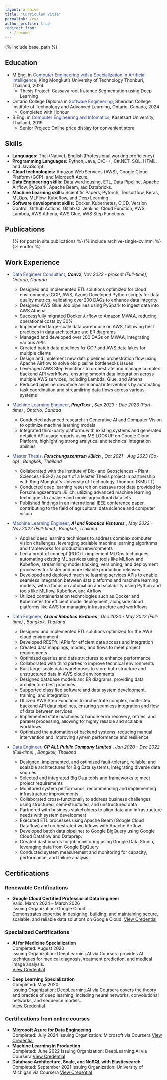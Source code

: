 ```yaml
---
layout: archive
title: "Curriculum Vitae"
permalink: /cv/
author_profile: true
redirect_from:
  - /resume
---
```


{% include base_path %}

## Education

- M.Eng. in <span style="color: #3246a8;">Computer Engineering with a Specialization in Artificial Intelligence</span>, King Mongkut’s University of Technology Thonburi, Thailand, 2024
  - Thesis Project: Cassava root Instance Segmentation using Deep Learning
- Ontario College Diploma in <span style="color: #3246a8;">Software Engineering</span>, Sheridan College Institute of Technology and Advanced Learning, Ontario, Canada, 2024
  - Completed with Honour
- B.Eng. in <span style="color: #3246a8;">Computer Engineering and Infomatics</span>, Kasetsart University, Thailand, 2019
  - Senior Project: Online price display for convenient store

## Skills

- **Languages:** Thai (Native), English (Professional working proficiency)
- **Programming Languages:** Python, Java, C/C++, C#.NET, SQL, HTML, and JavaScript.
- **Cloud technologies:** Amazon Web Services (AWS), Google Cloud Platform (GCP), and Microsoft Azure.
- **Data Engineering skills:** Data warehousing, ETL, Data Pipeline, Apache Airflow, PySpark, Apache Beam, and
  Databricks.
- **Machine Learning skills:** Scientific Papers, Pytorch, Tensorflow, Keras, MLOps, MLFlow, Kubeflow, and Deep Learning.
- **Software development skills:** Docker, Kubernetes, CICD, Version Control, Github Actions, Gitlab CI, Jenkins, Cloud Function, AWS Lambda, AWS
  Athena, AWS Glue, AWS Step Functions.

## Publications

  <ul>{% for post in site.publications %}
    {% include archive-single-cv.html %}
  {% endfor %}</ul>
  
## Work Experience

- <span style="color: #3246a8;"> Data Engineer Consultant</span>, **_Convz_**, _Nov 2022 - present (Full-time)_, _Ontario, Canada_

  - Designed and implemented ETL solutions optimized for cloud environments (GCP, AWS, Azure)
    Developed Python scripts for data quality metrics, validating over 200 DAGs to enhance data integrity
  - Designed AWS Glue Job pipelines using PySpark to ingest data into AWS Athena
  - Successfully migrated Docker Airflow to Amazon MWAA, reducing operational costs by 30%
  - Implemented large-scale data warehouse on AWS, following best practices in data architecture and ER diagrams
  - Managed and developed over 200 DAGs on MWAA, integrating various APIs
  - Created batch data pipelines for GCP and AWS data lakes for multiple clients
  - Design and implement new data pipelines orchestration flow using Apache Airflow to solve old pipeline bottlenecks issues
  - Leveraged AWS Step Functions to orchestrate and manage complex backend API workflows, ensuring
    smooth data integration across multiple AWS services, including Lambda, Glue, and Athena
  - Reduced pipeline downtime and manual interventions by automating task coordination and streamlining data flows across various systems
    <br>

- <span style="color: #3246a8;"> Machine Learning Engineer</span>, **_PropTexx_** , _Sep 2023 - Dec 2023 (Part-time)_ , _Ontario, Canada_

  - Conducted advanced research in Generative AI and Computer Vision to optimize machine learning models
  - Integrated third-party platforms with existing systems and generated detailed API usage reports using MS LOOKUP on Google Cloud Platform, highlighting strong analytical and technical integration abilities
    <br>

- <span style="color: #3246a8;"> Master Thesis</span>, **_Forschungszentrum Jülich_** , _Oct 2021 - Aug 2023 (Co-op)_ , _Bangkok, Thailand_

  - Collaborated with the Institute of Bio- and Geosciences – Plant Sciences (IBG-2) as part of a Master Thesis project in partnership with King Mongkut's University of Technology Thonburi (KMUTT)
  - Conducted deep learning research on cassava root data provided by Forschungszentrum Jülich, utilizing advanced machine learning techniques to analyze and model agricultural datasets
  - Published findings in an international IEEE conference paper, contributing to the field of agricultural data science and computer vision
    <br>

- <span style="color: #3246a8;"> Machine Learning Engineer</span>, **_AI and Robotics Ventures_** , _May 2022 - Nov 2022 (Full-time)_ , _Bangkok, Thailand_
  - Applied deep learning techniques to address complex computer vision challenges, leveraging scalable machine learning algorithms and frameworks for production environments
  - Led a proof of concept (POC) to implement MLOps techniques, automating existing ML services using tools like MLflow and Kubeflow, streamlining model tracking, versioning, and deployment processes for faster and more reliable production releases
  - Developed and deployed machine learning services APIs to enable seamless integration between data platforms and machine learning models, with a focus on automation and scalability using Python and tools like MLflow, Kubeflow, and Airflow
  - Utilized containerization technologies such as Docker and Kubernetes for efficient model deployment, alongside cloud platforms like AWS for managing infrastructure and workflows
    <br>
- <span style="color: #3246a8;"> Data Engineer</span>, **_AI and Robotics Ventures_** , _Dec 2020 - May 2022 (Full-time)_ , _Bangkok, Thailand_

  - Designed and implemented ETL solutions optimized for the AWS cloud environment
  - Developed RESTful APIs for efficient data access and integration
  - Created data mappings, models, and flows to meet project requirements
  - Optimized queries and data structures to enhance performance
  - Collaborated with third parties to improve technical environments
  - Built large-scale data warehouses to store both structure and unstructured data in AWS cloud environments
  - Designed database models and ER diagrams, providing data architecture best practices
  - Supported classified software and data system development, training, and integration
  - Utilized AWS Step Functions to orchestrate complex, multi-step backend API data pipelines, ensuring seamless integration and flow of data between services
  - Implemented state machines to handle error recovery, retries, and parallel processing, allowing for highly reliable and scalable workflows
  - Optimized the automation of backend systems, reducing manual intervention and improving system performance and resilience
    <br>

- <span style="color: #3246a8;"> Data Engineer</span>, **_CP ALL Public Company Limited_** , _Jan 2020 - Dec 2022 (Full-time)_ , _Bangkok, Thailand_
  - Designed, implemented, and optimized fault-tolerant, reliable, and scalable architectures for Big Data
    systems, integrating diverse data sources
  - Selected and integrated Big Data tools and frameworks to meet project requirements
  - Monitored system performance, recommending and implementing infrastructure improvements
  - Collaborated cross-functionally to address business challenges using structured, semi-structured, and unstructured data
  - Partnered with business stakeholders to align data and infrastructure needs with system development
  - Executed ETL processes using Apache Beam (Google Cloud Dataflow) and orchestrated workflows with Apache Airflow
  - Developed batch data pipelines to Google BigQuery using Google Cloud Dataflow and Dataprep.
  - Created dashboards for job monitoring using Google Data Studio, leveraging data from Google BigQuery
  - Conducted system measurement and monitoring for capacity, performance, and failure analysis
    <br>

## Certifications

### Renewable Certifications

- **Google Cloud Certified Professional Data Engineer**  
  Valid: March 2024 – March 2026  
  Issuing Organization: Google Cloud  
  Demonstrates expertise in designing, building, and maintaining secure, scalable, and reliable data solutions on Google Cloud.
  [View Credential](https://google.accredible.com/bede8b54-2ecb-4dcb-8feb-18b93fcc93ec)

### Specialized Certifications

- **AI for Medicine Specialization**  
  Completed: August 2020  
  Issuing Organization: DeepLearning.AI via Coursera
  provides AI techniques for medical diagnosis, treatment prediction, and medical image analysis.  
  [View Credential](https://www.coursera.org/account/accomplishments/specialization/certificate/KS76VHJ8TKSU)
  <br>

- **Deep Learning Specialization**  
   Completed: May 2020  
   Issuing Organization: DeepLearning.AI via Coursera
  covers the theory and practice of deep learning, including neural networks, convolutional networks, and sequence models.  
   [View Credential](https://www.coursera.org/account/accomplishments/specialization/certificate/4RBAQXNLAKWV)
  <br>

### Certifications from online courses

- **Microsoft Azure for Data Engineering**  
  Completed: July 2024
  Issuing Organization: Microsoft via Coursera
  [View Credential](https://www.coursera.org/account/accomplishments/certificate/5ASREQP4YC7F)
  <br>
- **Machine Learning in Production**  
  Completed: June 2022
  Issuing Organization: DeepLearning.AI via Coursera
  [View Credential](https://www.coursera.org/account/accomplishments/certificate/3YN9B5Z89A6R)
  <br>
- **Database Architecture, Scale, and NoSQL with Elasticsearch**  
  Completed: September 2021
  Issuing Organization: University of Michigan via Coursera
  [View Credential](https://www.coursera.org/account/accomplishments/certificate/HJ4ESP2R33TE)

